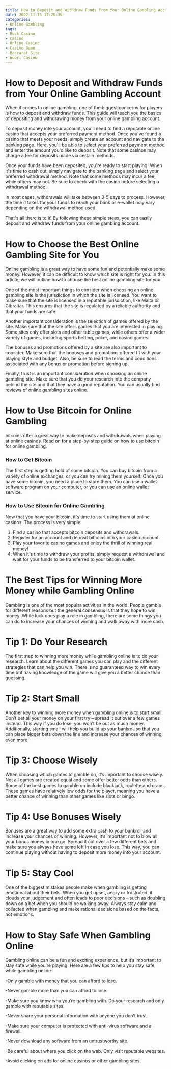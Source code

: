 ```yaml
---
title: How to Deposit and Withdraw Funds from Your Online Gambling Account 
date: 2022-11-15 17:20:39
categories:
- Online Gambling
tags:
- Rock Casino
- Casino
- Online Casino
- Casino Game
- Baccarat Site
- Woori Casino
---
```



#  How to Deposit and Withdraw Funds from Your Online Gambling Account 

When it comes to online gambling, one of the biggest concerns for players is how to deposit and withdraw funds. This guide will teach you the basics of depositing and withdrawing money from your online gambling account.

To deposit money into your account, you'll need to find a reputable online casino that accepts your preferred payment method. Once you've found a casino that meets your needs, simply create an account and navigate to the banking page. Here, you'll be able to select your preferred payment method and enter the amount you'd like to deposit. Note that some casinos may charge a fee for deposits made via certain methods.

Once your funds have been deposited, you're ready to start playing! When it's time to cash out, simply navigate to the banking page and select your preferred withdrawal method. Note that some methods may incur a fee, while others may not. Be sure to check with the casino before selecting a withdrawal method.

In most cases, withdrawals will take between 3-5 days to process. However, the time it takes for your funds to reach your bank or e-wallet may vary depending on the withdrawal method used.

That's all there is to it! By following these simple steps, you can easily deposit and withdraw funds from your online gambling account.

#  How to Choose the Best Online Gambling Site for You 

Online gambling is a great way to have some fun and potentially make some money. However, it can be difficult to know which site is right for you. In this article, we will outline how to choose the best online gambling site for you. 

One of the most important things to consider when choosing an online gambling site is the jurisdiction in which the site is licensed. You want to make sure that the site is licensed in a reputable jurisdiction, like Malta or Gibraltar. This ensures that the site is regulated by a reliable authority and that your funds are safe. 

Another important consideration is the selection of games offered by the site. Make sure that the site offers games that you are interested in playing. Some sites only offer slots and other table games, while others offer a wider variety of games, including sports betting, poker, and casino games. 

The bonuses and promotions offered by a site are also important to consider. Make sure that the bonuses and promotions offered fit with your playing style and budget. Also, be sure to read the terms and conditions associated with any bonus or promotion before signing up. 

Finally, trust is an important consideration when choosing an online gambling site. Make sure that you do your research into the company behind the site and that they have a good reputation. You can usually find reviews of online gambling sites online.

#  How to Use Bitcoin for Online Gambling 

 bitcoins offer a great way to make deposits and withdrawals when playing at online casinos. Read on for a step-by-step guide on how to use bitcoin for online gambling.

### How to Get Bitcoin

The first step is getting hold of some bitcoin. You can buy bitcoin from a variety of online exchanges, or you can try mining them yourself. Once you have some bitcoin, you need a place to store them. You can use a wallet software program on your computer, or you can use an online wallet service.

### How to Use Bitcoin for Online Gambling

Now that you have your bitcoin, it's time to start using them at online casinos. The process is very simple: 
1) Find a casino that accepts bitcoin deposits and withdrawals. 
2) Register for an account and deposit bitcoins into your casino account. 
3) Play your favorite casino games and enjoy the thrill of winning real money! 
4) When it's time to withdraw your profits, simply request a withdrawal and wait for your funds to be transferred to your bitcoin wallet.

#  The Best Tips for Winning More Money while Gambling Online 

Gambling is one of the most popular activities in the world. People gamble for different reasons but the general consensus is that they hope to win money. While luck does play a role in gambling, there are some things you can do to increase your chances of winning and walk away with more cash.

# Tip 1: Do Your Research 
The first step to winning more money while gambling online is to do your research. Learn about the different games you can play and the different strategies that can help you win. There is no guaranteed way to win every time but having knowledge of the game will give you a better chance than guessing.

# Tip 2: Start Small 
Another key to winning more money when gambling online is to start small. Don’t bet all your money on your first try – spread it out over a few games instead. This way if you do lose, you won’t be out as much money. Additionally, starting small will help you build up your bankroll so that you can place bigger bets down the line and increase your chances of winning even more.

# Tip 3: Choose Wisely 
When choosing which games to gamble on, it’s important to choose wisely. Not all games are created equal and some offer better odds than others. Some of the best games to gamble on include blackjack, roulette and craps. These games have relatively low odds for the player, meaning you have a better chance of winning than other games like slots or bingo.

# Tip 4: Use Bonuses Wisely 
Bonuses are a great way to add some extra cash to your bankroll and increase your chances of winning. However, it’s important not to blow all your bonus money in one go. Spread it out over a few different bets and make sure you always have some left in case you lose. This way, you can continue playing without having to deposit more money into your account.

# Tip 5: Stay Cool 
One of the biggest mistakes people make when gambling is getting emotional about their bets. When you get upset, angry or frustrated, it clouds your judgement and often leads to poor decisions – such as doubling down on a bet when you should be walking away. Always stay calm and collected when gambling and make rational decisions based on the facts, not emotions.

#  How to Stay Safe When Gambling Online

Gambling online can be a fun and exciting experience, but it’s important to stay safe while you’re playing. Here are a few tips to help you stay safe while gambling online:

-Only gamble with money that you can afford to lose.

-Never gamble more than you can afford to lose.

-Make sure you know who you’re gambling with. Do your research and only gamble with reputable sites.

-Never share your personal information with anyone you don’t trust.

-Make sure your computer is protected with anti-virus software and a firewall.

-Never download any software from an untrustworthy site.

-Be careful about where you click on the web. Only visit reputable websites.

-Avoid clicking on ads for online casinos or other gambling sites.